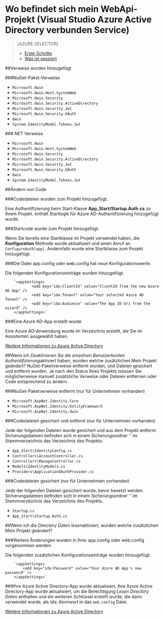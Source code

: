 <properties
    pageTitle="Wo befindet sich mein WebApi-Projekt (Visual Studio Azure Active Directory verbunden Service) | Microsoft Azure "
    description="Erörtert, was zum Projekt MVC WebApi passiert, Azure AD Herstellen einer Verbindung mit Visual Studio"
  services="active-directory"
    documentationCenter=""
    authors="TomArcher"
    manager="douge"
    editor=""/>

<tags
    ms.service="active-directory"
    ms.workload="web"
    ms.tgt_pltfrm="vs-what-happened"
    ms.devlang="na"
    ms.topic="article"
    ms.date="08/15/2016"
    ms.author="tarcher"/>

# <a name="what-happened-to-my-webapi-project-visual-studio-azure-active-directory-connected-service"></a>Wo befindet sich mein WebApi-Projekt (Visual Studio Azure Active Directory verbunden Service)

> [AZURE.SELECTOR]
> - [Erste Schritte](vs-active-directory-webapi-getting-started.md)
> - [Was ist passiert](vs-active-directory-webapi-what-happened.md)

##<a name="references-have-been-added"></a>Verweise wurden hinzugefügt

###<a name="nuget-package-references"></a>NuGet-Paket-Verweise

- `Microsoft.Owin`
- `Microsoft.Owin.Host.SystemWeb`
- `Microsoft.Owin.Security`
- `Microsoft.Owin.Security.ActiveDirectory`
- `Microsoft.Owin.Security.Jwt`
- `Microsoft.Owin.Security.OAuth`
- `Owin`
- `System.IdentityModel.Tokens.Jwt`

###<a name="net-references"></a>.NET Verweise

- `Microsoft.Owin`
- `Microsoft.Owin.Host.SystemWeb`
- `Microsoft.Owin.Security`
- `Microsoft.Owin.Security.ActiveDirectory`
- `Microsoft.Owin.Security.Jwt`
- `Microsoft.Owin.Security.OAuth`
- `Owin`
- `System.IdentityModel.Tokens.Jwt`

##<a name="code-changes"></a>Ändern von Code

###<a name="code-files-were-added-to-your-project"></a>Codedateien wurden zum Projekt hinzugefügt.

Eine Authentifizierung beim Start-Klasse **App_Start/Startup.Auth.cs** zu Ihrem Projekt, enthält Startlogik für Azure AD-Authentifizierung hinzugefügt wurde.

###<a name="startup-code-was-added-to-your-project"></a>Startcode wurde zum Projekt hinzugefügt.

Wenn Sie bereits eine Startklasse im Projekt verwendet haben, die **Konfiguration** Methode wurde aktualisiert und einen Anruf an `ConfigureAuth(app)`. Andernfalls wurde eine Startklasse zum Projekt hinzugefügt.


###<a name="your-appconfig-or-webconfig-file-has-new-configuration-values"></a>Die Datei app.config oder web.config hat neue Konfigurationswerte.

Die folgenden Konfigurationseinträge wurden hinzugefügt.
```
    `<appSettings>
            <add key="ida:ClientId" value="ClientId from the new Azure AD App" />
            <add key="ida:Tenant" value="Your selected Azure AD Tenant" />
            <add key="ida:Audience" value="The App ID Uri from the wizard" />
    </appSettings>`
```

###<a name="an-azure-ad-app-was-created"></a>Eine Azure AD-App erstellt wurde

Eine Azure AD-Anwendung wurde im Verzeichnis erstellt, die Sie im Assistenten ausgewählt haben.

[Weitere Informationen zu Azure Active Directory](https://azure.microsoft.com/services/active-directory/)

##<a name="if-i-checked-disable-individual-user-accounts-authentication-what-additional-changes-were-made-to-my-project"></a>Wenn ich *Deaktivieren Sie die einzelnen Benutzerkonten Authentifizierung*aktiviert haben, wurden welche zusätzlichen Mein Projekt geändert?
NuGet-Paketverweise entfernt wurden, und Dateien gesichert und entfernt wurden. Je nach den Status Ihres Projekts müssen Sie möglicherweise manuell zusätzliche Verweise oder Dateien entfernen oder Code entsprechend zu ändern.

###<a name="nuget-package-references-removed-for-those-present"></a>NuGet-Paketverweise entfernt (nur für Unternehmen vorhanden)

- `Microsoft.AspNet.Identity.Core`
- `Microsoft.AspNet.Identity.EntityFramework`
- `Microsoft.AspNet.Identity.Owin`

###<a name="code-files-backed-up-and-removed-for-those-present"></a>Codedateien gesichert und entfernt (nur für Unternehmen vorhanden)

Jede der folgenden Dateien wurde gesichert und aus dem Projekt entfernt. Sicherungsdateien befinden sich in einem Sicherungsordner '' im Stammverzeichnis das Verzeichnis des Projekts.

- `App_Start\IdentityConfig.cs`
- `Controllers\AccountController.cs`
- `Controllers\ManageController.cs`
- `Models\IdentityModels.cs`
- `Providers\ApplicationOAuthProvider.cs`

###<a name="code-files-backed-up-for-those-present"></a>Codedateien gesichert (nur für Unternehmen vorhanden)

Jede der folgenden Dateien gesichert wurde, bevor besetzt werden. Sicherungsdateien befinden sich in einem Sicherungsordner '' im Stammverzeichnis das Verzeichnis des Projekts.

- `Startup.cs`
- `App_Start\Startup.Auth.cs`

##<a name="if-i-checked-read-directory-data-what-additional-changes-were-made-to-my-project"></a>Wenn ich *die Directory Daten lesen*aktiviert, wurden welche zusätzlichen Mein Projekt geändert?

###<a name="additional-changes-were-made-to-your-appconfig-or-webconfig"></a>Weitere Änderungen wurden in Ihrer app.config oder web.config vorgenommen werden.

Die folgenden zusätzlichen Konfigurationseinträge wurden hinzugefügt.

```
    `<appSettings>
        <add key="ida:Password" value="Your Azure AD App's new password" />
    </appSettings>`
```

###<a name="your-azure-active-directory-app-was-updated"></a>Ihre Azure Active Directory-App wurde aktualisiert.
Ihre Azure Active Directory-App wurde aktualisiert, um die Berechtigung *Lesen Directory Daten* enthalten und ein weiteren Schlüssel erstellt wurde, die dann verwendet wurde, als *Ida: Kennwort* in das `web.config` Datei.

[Weitere Informationen zu Azure Active Directory](https://azure.microsoft.com/services/active-directory/)
